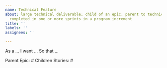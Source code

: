 ```yaml
---
name: Technical Feature
about: large technical deliverable; child of an epic; parent to technical stories;
  completed in one or more sprints in a program increment
title: ''
labels: ''
assignees: ''

---
```


As a ...
I want ...
So that ...

Parent Epic:  #
Children Stories: #
